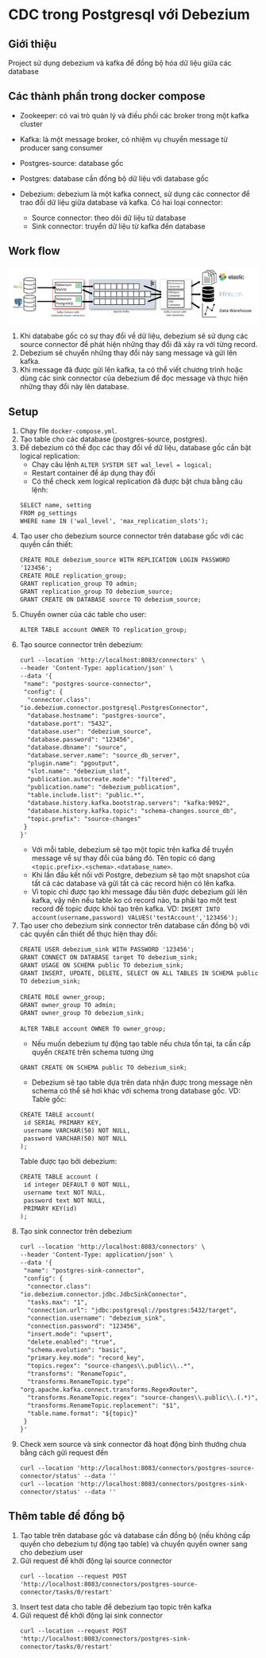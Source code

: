 # CDC trong Postgresql với Debezium

## Giới thiệu
Project sử dụng debezium và kafka để đồng bộ hóa dữ liệu giữa các database

## Các thành phần trong docker compose

- Zookeeper: có vai trò quản lý và điều phối các broker trong một kafka cluster
- Kafka: là một message broker, có nhiệm vụ chuyển message từ producer sang consumer
- Postgres-source: database gốc
- Postgres: database cần đồng bộ dữ liệu với database gốc
- Debezium: debezium là một kafka connect, sử dụng các connector để trao đổi dữ liệu giữa database và kafka. Có hai loại connector:

    - Source connector: theo dõi dữ liệu từ database
    - Sink connector: truyển dữ liệu từ kafka đến database

## Work flow

![](1665134380655_debezium_x_kafka_connect.png)

1. Khi datababe gốc có sự thay đổi về dữ liệu, debezium sẽ sử dụng các source connector để phát hiện những thay đổi đã xảy ra với từng record.
2. Debezium sẽ chuyển những thay đổi này sang message và gửi lên kafka.
3. Khi message đã được gửi lên kafka, ta có thể viết chương trình hoặc dùng các sink connector của debezium để đọc message và thực hiện những thay đổi này lên database.

## Setup

1. Chạy file `docker-compose.yml`.
2. Tạo table cho các database (postgres-source, postgres).
3. Để debezium có thể đọc các thay đổi về dữ liệu, database gốc cần bật logical replication:
    - Chạy câu lệnh `ALTER SYSTEM SET wal_level = logical;`
    - Restart container để áp dụng thay đổi
    - Có thể check xem logical replication đã được bật chưa bằng câu lệnh:
    ```
   SELECT name, setting
   FROM pg_settings
   WHERE name IN ('wal_level', 'max_replication_slots');
   ```
4. Tạo user cho debezium source connector trên database gốc với các quyền cần thiết:
   ```
   CREATE ROLE debezium_source WITH REPLICATION LOGIN PASSWORD '123456';
   CREATE ROLE replication_group;
   GRANT replication_group TO admin;
   GRANT replication_group TO debezium_source;
   GRANT CREATE ON DATABASE source TO debezium_source;
   ```
5. Chuyển owner của các table cho user:
   ```
   ALTER TABLE account OWNER TO replication_group;
   ```
6. Tạo source connector trên debezium:
   ```
   curl --location 'http://localhost:8083/connectors' \
   --header 'Content-Type: application/json' \
   --data '{
    "name": "postgres-source-connector",
    "config": {
     "connector.class": "io.debezium.connector.postgresql.PostgresConnector",
     "database.hostname": "postgres-source",
     "database.port": "5432",
     "database.user": "debezium_source",
     "database.password": "123456",
     "database.dbname": "source",
     "database.server.name": "source_db_server",
     "plugin.name": "pgoutput",
     "slot.name": "debezium_slot",
     "publication.autocreate.mode": "filtered",
     "publication.name": "debezium_publication",
     "table.include.list": "public.*",
     "database.history.kafka.bootstrap.servers": "kafka:9092",
     "database.history.kafka.topic": "schema-changes.source_db",
     "topic.prefix": "source-changes"
    }
   }'
   ```
   - Với mỗi table, debezium sẽ tạo một topic trên kafka để truyền message về sự thay đổi của bảng đó. Tên topic có dạng `<topic.prefix>.<schema>.<database_name>`.
   - Khi lần đầu kết nối với Postgre, debezium sẽ tạo một snapshot của tất cả các database và gửi tất cả các record hiện có lên kafka.
   - Vì topic chỉ được tạo khi message đầu tiên được debezium gửi lên kafka, vậy nên nếu table ko có record nào, ta phải tạo một test record để topic được khỏi tạo trên kafka. VD: `INSERT INTO account(username,password) VALUES('testAccount','123456');`
7. Tạo user cho debezium sink connector trên database cần đồng bộ với các quyền cần thiết để thực hiện thay đổi:
   ```
   CREATE USER debezium_sink WITH PASSWORD '123456';
   GRANT CONNECT ON DATABASE target TO debezium_sink;
   GRANT USAGE ON SCHEMA public TO debezium_sink;
   GRANT INSERT, UPDATE, DELETE, SELECT ON ALL TABLES IN SCHEMA public TO debezium_sink;

   CREATE ROLE owner_group;
   GRANT owner_group TO admin;
   GRANT owner_group TO debezium_sink;

   ALTER TABLE account OWNER TO owner_group; 
   ```
   - Nếu muốn debezium tự động tạo table nếu chưa tồn tại, ta cần cấp quyển `CREATE` trên schema tương ứng
   ``` 
   GRANT CREATE ON SCHEMA public TO debezium_sink;
   ```
   - Debezium sẽ tạo table dựa trên data nhận được trong message nên schema có thể sẽ hơi khác với schema trong database gốc. VD:       
   Table gốc:
   ``` 
   CREATE TABLE account(
    id SERIAL PRIMARY KEY,
    username VARCHAR(50) NOT NULL,
    password VARCHAR(50) NOT NULL
   );
   ```
   Table được tạo bởi debezium:
   ``` 
   CREATE TABLE account (
    id integer DEFAULT 0 NOT NULL, 
    username text NOT NULL, 
    password text NOT NULL, 
    PRIMARY KEY(id)
   );
   ```
8. Tạo sink connector trên debezium
   ```
   curl --location 'http://localhost:8083/connectors' \
   --header 'Content-Type: application/json' \
   --data '{
    "name": "postgres-sink-connector",
    "config": {
     "connector.class": "io.debezium.connector.jdbc.JdbcSinkConnector",
     "tasks.max": "1",
     "connection.url": "jdbc:postgresql://postgres:5432/target",
     "connection.username": "debezium_sink",
     "connection.password": "123456",
     "insert.mode": "upsert",
     "delete.enabled": "true",
     "schema.evolution": "basic",
     "primary.key.mode": "record_key",
     "topics.regex": "source-changes\\.public\\..*",
     "transforms": "RenameTopic",
     "transforms.RenameTopic.type": "org.apache.kafka.connect.transforms.RegexRouter",
     "transforms.RenameTopic.regex": "source-changes\\.public\\.(.*)",
     "transforms.RenameTopic.replacement": "$1",
     "table.name.format": "${topic}"
    }
   }'
   ```
9. Check xem source và sink connector đã hoạt động bình thướng chưa bằng cách gửi request đến
   ``` 
   curl --location 'http://localhost:8083/connectors/postgres-source-connector/status' --data ''
   curl --location 'http://localhost:8083/connectors/postgres-sink-connector/status' --data ''
   ```
## Thêm table để đồng bộ

1. Tạo table trên database gốc và database cần đồng bộ (nếu không cấp quyền cho debezium tự động tạo table) và chuyển quyền owner sang cho debezium user
2. Gửi request để khởi động lại source connector
   ```
   curl --location --request POST 'http://localhost:8083/connectors/postgres-source-connector/tasks/0/restart' 
   ```
3. Insert test data cho table để debezium tạo topic trên kafka
4. Gửi request để khởi động lại sink connector
   ```
   curl --location --request POST 'http://localhost:8083/connectors/postgres-sink-connector/tasks/0/restart' 
   ```